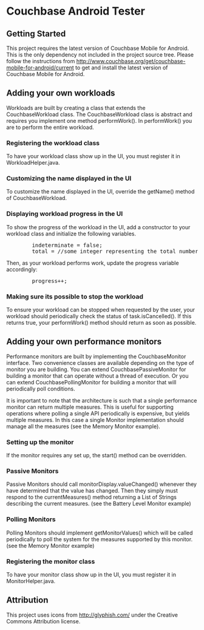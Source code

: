 # Couchbase Android Tester

## Getting Started

This project requires the latest version of Couchbase Mobile for Android.  This is the only
dependency not included in the project source tree.  Please follow the instructions from
http://www.couchbase.org/get/couchbase-mobile-for-android/current to get and install the latest
version of Couchbase Mobile for Android.

## Adding your own workloads

Workloads are built by creating a class that extends the CouchbaseWorkload class.  The
CouchbaseWorkload class is abstract and requires you implement one method performWork().  In
performWork() you are to perform the entire workload.

### Registering the workload class

To have your workload class show up in the UI, you must register it in WorkloadHelper.java.

### Customizing the name displayed in the UI

To customize the name displayed in the UI, override the getName() method of CouchbaseWorkload.

### Displaying workload progress in the UI

To show the progress of the workload in the UI, add a constructor to your workload class and
initialize the following variables.

<pre>
        indeterminate = false;
        total = //some integer representing the total number of steps
</pre> 

Then, as your workload performs work, update the progress variable accordingly:

<pre>
        progress++;
</pre>

### Making sure its possible to stop the workload

To ensure your workload can be stopped when requested by the user, your workload should
periodically check the status of task.isCancelled().  If this returns true, your performWork()
method should return as soon as possible.

## Adding your own performance monitors

Performance monitors are built by implementing the CouchbaseMonitor interface.  Two convenience
classes are available depending on the type of monitor you are building.  You can extend
CouchbasePassiveMonitor for building a monitor that can operate without a thread of execution.
Or you can extend CouchbasePollingMonitor for building a monitor that will periodically poll
conditions.

It is important to note that the architecture is such that a single performance monitor can
return multiple measures.  This is useful for supporting operations where polling a single
API periodically is expensive, but yields multiple measures.  In this case a single Monitor
implementation should manage all the measures (see the Memory Monitor example).

### Setting up the monitor

If the monitor requires any set up, the start() method can be overridden.

### Passive Monitors

Passive Monitors should call monitorDisplay.valueChanged() whenever they have determined that
the value has changed.  Then they simply must respond to the currentMeasures() method returning 
a List of Strings describing the current measures.  (see the Battery Level Monitor example)

### Polling Monitors

Polling Monitors should implement getMonitorValues() which will be called periodically to poll
the system for the measures supported by this monitor.  (see the Memory Monitor example)

### Registering the monitor class

To have your monitor class show up in the UI, you must register it in MonitorHelper.java.

## Attribution

This project uses icons from http://glyphish.com/ under the Creative Commons Attribution license.